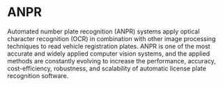 # ANPR

Automated number plate recognition (ANPR) systems apply optical character recognition (OCR) in combination with other image processing techniques to read vehicle registration plates. ANPR is one of the most accurate and widely applied computer vision systems, and the applied methods are constantly evolving to increase the performance, accuracy, cost-efficiency, robustness, and scalability of automatic license plate recognition software.
